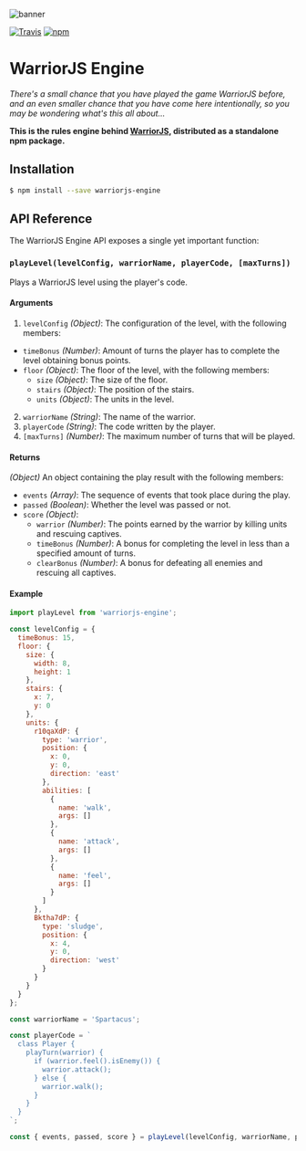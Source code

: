 ![banner](https://cdn.rawgit.com/olistic/warriorjs-engine/master/warriorjs-logo.svg)

[![Travis](https://img.shields.io/travis/olistic/warriorjs-engine.svg?style=flat-square)](https://travis-ci.org/olistic/warriorjs-engine)
[![npm](https://img.shields.io/npm/v/warriorjs-engine.svg?style=flat-square)](https://www.npmjs.com/package/warriorjs-engine)

# WarriorJS Engine

*There's a small chance that you have played the game WarriorJS before, and an even smaller chance that you have come here intentionally, so you may be wondering what's this all about...*

**This is the rules engine behind [WarriorJS](https://github.com/olistic/warriorjs), distributed as a standalone npm package.**

## Installation

```bash
$ npm install --save warriorjs-engine
```

## API Reference

The WarriorJS Engine API exposes a single yet important function:

### `playLevel(levelConfig, warriorName, playerCode, [maxTurns])`

Plays a WarriorJS level using the player's code.

#### Arguments

1. `levelConfig` *(Object)*: The configuration of the level, with the following members:
  * `timeBonus` *(Number)*: Amount of turns the player has to complete the level obtaining bonus points.
  * `floor` *(Object)*: The floor of the level, with the following members:
    * `size` *(Object)*: The size of the floor.
    * `stairs` *(Object)*: The position of the stairs.
    * `units` *(Object)*: The units in the level.
2. `warriorName` *(String)*: The name of the warrior.
3. `playerCode` *(String)*: The code written by the player.
4. `[maxTurns]` *(Number)*: The maximum number of turns that will be played.

#### Returns

*(Object)* An object containing the play result with the following members:
  * `events` *(Array)*: The sequence of events that took place during the play.
  * `passed` *(Boolean)*: Whether the level was passed or not.
  * `score` *(Object)*:
    * `warrior` *(Number)*: The points earned by the warrior by killing units and rescuing captives.
    * `timeBonus` *(Number)*: A bonus for completing the level in less than a specified amount of turns.
    * `clearBonus` *(Number)*: A bonus for defeating all enemies and rescuing all captives.

#### Example

```javascript
import playLevel from 'warriorjs-engine';

const levelConfig = {
  timeBonus: 15,
  floor: {
    size: {
      width: 8,
      height: 1
    },
    stairs: {
      x: 7,
      y: 0
    },
    units: {
      r10qaXdP: {
        type: 'warrior',
        position: {
          x: 0,
          y: 0,
          direction: 'east'
        },
        abilities: [
          {
            name: 'walk',
            args: []
          },
          {
            name: 'attack',
            args: []
          },
          {
            name: 'feel',
            args: []
          }
        ]
      },
      Bktha7dP: {
        type: 'sludge',
        position: {
          x: 4,
          y: 0,
          direction: 'west'
        }
      }
    }
  }
};

const warriorName = 'Spartacus';

const playerCode = `
  class Player {
    playTurn(warrior) {
      if (warrior.feel().isEnemy()) {
        warrior.attack();
      } else {
        warrior.walk();
      }
    }
  }
`;

const { events, passed, score } = playLevel(levelConfig, warriorName, playerCode);
```
